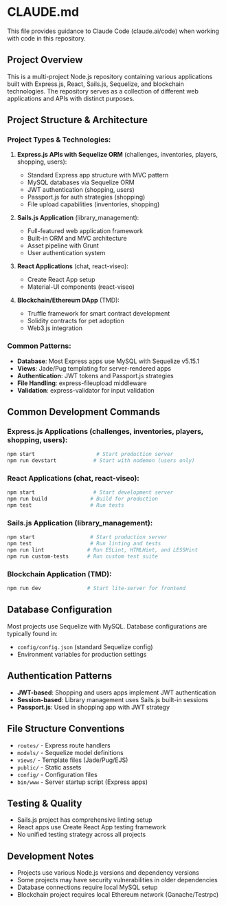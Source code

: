 # CLAUDE.md

This file provides guidance to Claude Code (claude.ai/code) when working with code in this repository.

## Project Overview

This is a multi-project Node.js repository containing various applications built with Express.js, React, Sails.js, Sequelize, and blockchain technologies. The repository serves as a collection of different web applications and APIs with distinct purposes.

## Project Structure & Architecture

### Project Types & Technologies:

1. **Express.js APIs with Sequelize ORM** (challenges, inventories, players, shopping, users):
   - Standard Express app structure with MVC pattern
   - MySQL databases via Sequelize ORM
   - JWT authentication (shopping, users)
   - Passport.js for auth strategies (shopping)
   - File upload capabilities (inventories, shopping)

2. **Sails.js Application** (library_management):
   - Full-featured web application framework
   - Built-in ORM and MVC architecture
   - Asset pipeline with Grunt
   - User authentication system

3. **React Applications** (chat, react-viseo):
   - Create React App setup
   - Material-UI components (react-viseo)

4. **Blockchain/Ethereum DApp** (TMD):
   - Truffle framework for smart contract development
   - Solidity contracts for pet adoption
   - Web3.js integration

### Common Patterns:

- **Database**: Most Express apps use MySQL with Sequelize v5.15.1
- **Views**: Jade/Pug templating for server-rendered apps
- **Authentication**: JWT tokens and Passport.js strategies
- **File Handling**: express-fileupload middleware
- **Validation**: express-validator for input validation

## Common Development Commands

### Express.js Applications (challenges, inventories, players, shopping, users):
```bash
npm start                    # Start production server
npm run devstart            # Start with nodemon (users only)
```

### React Applications (chat, react-viseo):
```bash
npm start                   # Start development server
npm run build              # Build for production
npm test                   # Run tests
```

### Sails.js Application (library_management):
```bash
npm start                  # Start production server
npm test                   # Run linting and tests
npm run lint              # Run ESLint, HTMLHint, and LESSHint
npm run custom-tests      # Run custom test suite
```

### Blockchain Application (TMD):
```bash
npm run dev               # Start lite-server for frontend
```

## Database Configuration

Most projects use Sequelize with MySQL. Database configurations are typically found in:
- `config/config.json` (standard Sequelize config)
- Environment variables for production settings

## Authentication Patterns

- **JWT-based**: Shopping and users apps implement JWT authentication
- **Session-based**: Library management uses Sails.js built-in sessions
- **Passport.js**: Used in shopping app with JWT strategy

## File Structure Conventions

- `routes/` - Express route handlers
- `models/` - Sequelize model definitions
- `views/` - Template files (Jade/Pug/EJS)
- `public/` - Static assets
- `config/` - Configuration files
- `bin/www` - Server startup script (Express apps)

## Testing & Quality

- Sails.js project has comprehensive linting setup
- React apps use Create React App testing framework
- No unified testing strategy across all projects

## Development Notes

- Projects use various Node.js versions and dependency versions
- Some projects may have security vulnerabilities in older dependencies
- Database connections require local MySQL setup
- Blockchain project requires local Ethereum network (Ganache/Testrpc)